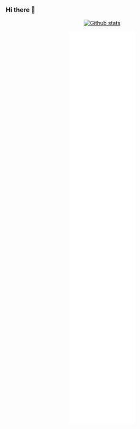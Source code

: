 ### Hi there 👋

<!--
**stdedos/stdedos** is a ✨ _special_ ✨ repository because its `README.md` (this file) appears on your GitHub profile.

Here are some ideas to get you started:

- 🔭 I’m currently working on ...
- 🌱 I’m currently learning ...
- 👯 I’m looking to collaborate on ...
- 🤔 I’m looking for help with ...
- 💬 Ask me about ...
- 📫 How to reach me: ...
- 😄 Pronouns: ...
- ⚡ Fun fact: ...

20122023/13338644
-->

<p align="center">
  <a href="https://github.com/stdedos/">
    <img src="https://github-readme-stats.vercel.app/api?username=stdedos&show_icons=true&layout=compact&hide_title=true&theme=Gradient&bg_color=30,e96443,904e95&title_color=fff&text_color=fff&icon_color=fff" alt="Github stats">
  </a>
</p>

<p align="center"><img src="/github-metrics.svg" alt="Metrics"></p>
